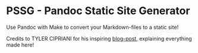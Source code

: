 # PSSG - Pandoc Static Site Generator

Use Pandoc with Make to convert your Markdown-files to a static site!

Credits to TYLER CIPRIANI for his inspiring [blog-post](https://tylercipriani.com/2014/05/13/replace-jekyll-with-pandoc-makefile.html), explaining everything made here! 